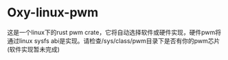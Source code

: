 # Oxy-linux-pwm
这是一个linux下的rust pwm crate，它将自动选择软件或硬件实现，硬件pwm将通过linux sysfs abi是实现。请检查/sys/class/pwm目录下是否有你的pwm芯片
(软件实现暂未完成)